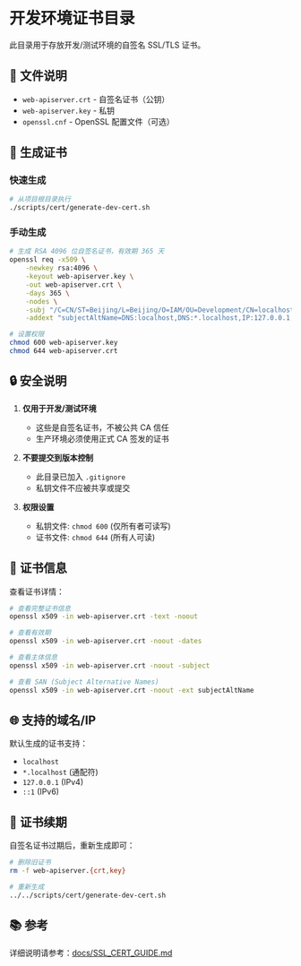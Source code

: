# 开发环境证书目录

此目录用于存放开发/测试环境的自签名 SSL/TLS 证书。

## 📁 文件说明

- `web-apiserver.crt` - 自签名证书（公钥）
- `web-apiserver.key` - 私钥
- `openssl.cnf` - OpenSSL 配置文件（可选）

## 🔐 生成证书

### 快速生成

```bash
# 从项目根目录执行
./scripts/cert/generate-dev-cert.sh
```

### 手动生成

```bash
# 生成 RSA 4096 位自签名证书，有效期 365 天
openssl req -x509 \
    -newkey rsa:4096 \
    -keyout web-apiserver.key \
    -out web-apiserver.crt \
    -days 365 \
    -nodes \
    -subj "/C=CN/ST=Beijing/L=Beijing/O=IAM/OU=Development/CN=localhost" \
    -addext "subjectAltName=DNS:localhost,DNS:*.localhost,IP:127.0.0.1,IP:::1"

# 设置权限
chmod 600 web-apiserver.key
chmod 644 web-apiserver.crt
```

## 🔒 安全说明

1. **仅用于开发/测试环境**
   - 这些是自签名证书，不被公共 CA 信任
   - 生产环境必须使用正式 CA 签发的证书

2. **不要提交到版本控制**
   - 此目录已加入 `.gitignore`
   - 私钥文件不应被共享或提交

3. **权限设置**
   - 私钥文件: `chmod 600` (仅所有者可读写)
   - 证书文件: `chmod 644` (所有人可读)

## 📝 证书信息

查看证书详情：

```bash
# 查看完整证书信息
openssl x509 -in web-apiserver.crt -text -noout

# 查看有效期
openssl x509 -in web-apiserver.crt -noout -dates

# 查看主体信息
openssl x509 -in web-apiserver.crt -noout -subject

# 查看 SAN (Subject Alternative Names)
openssl x509 -in web-apiserver.crt -noout -ext subjectAltName
```

## 🌐 支持的域名/IP

默认生成的证书支持：

- `localhost`
- `*.localhost` (通配符)
- `127.0.0.1` (IPv4)
- `::1` (IPv6)

## 🔄 证书续期

自签名证书过期后，重新生成即可：

```bash
# 删除旧证书
rm -f web-apiserver.{crt,key}

# 重新生成
../../scripts/cert/generate-dev-cert.sh
```

## 📚 参考

详细说明请参考：[docs/SSL_CERT_GUIDE.md](../../docs/SSL_CERT_GUIDE.md)
